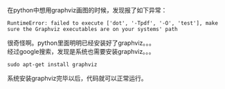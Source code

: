 在python中想用graphviz画图的时候，发现报了如下异常：  

```
RuntimeError: failed to execute ['dot', '-Tpdf', '-O', 'test'], make sure the Graphviz executables are on your systems' path
```  

很奇怪啊。python里面明明已经安装好了graphviz。。。  
经过google搜索，发现是系统也需要安装graphviz。。。  

```
sudo apt-get install graphviz
```  

系统安装graphviz完毕以后，代码就可以正常运行。  
